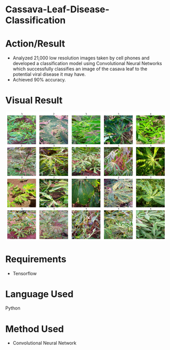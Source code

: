 # Cassava-Leaf-Disease-Classification


# Action/Result
- Analyzed 21,000 low resolution images taken by cell phones and developed a classification model using Convolutional Neural Networks which successfully classifies an image of the casava leaf to the potential viral disease it may have.
- Achieved 90% accuracy.

# Visual Result
<p align="center">
<img src="results_30_0.png" width=500 />
</p>

# Requirements
- Tensorflow

# Language Used
Python

# Method Used
- Convolutional Neural Network
